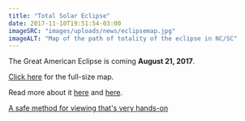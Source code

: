 ```yaml
---
title: "Total Solar Eclipse"
date: 2017-11-10T19:51:54-03:00
imageSRC: "images/uploads/news/eclipsemap.jpg"
imageALT: "Map of the path of totality of the eclipse in NC/SC"
---
```


The Great American Eclipse is coming **August 21, 2017**.
            
[Click here](images/news/eclipsemap_full.jpg) for the full-size map.

Read more about it [here](http://eclipse2017.nasa.gov/) and [here](/posts/total-solar-eclipse).

[A safe method for viewing that's very hands-on](http://www.exploratorium.edu/eclipse/video/solar-eclipse-hands-safe-viewing-techniques)
